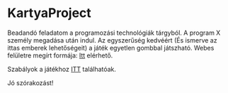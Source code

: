 # KartyaProject

Beadandó feladatom a programozási technológiák tárgyból.
A program X személy megadása után indul.
Az egyszerűség kedvéért (És ismerve az ittas emberek lehetőségeit) a játék egyetlen gombbal játszható.
Webes felületre megírt formája: [Itt](http://experiment-team.hu/kartyaproject/) elérhető.

Szabályok a játékhoz [ITT](http://experiment-team.hu/kartyaproject/index.php?oldal=szabalyok) találhatóak.

Jó szórakozást!